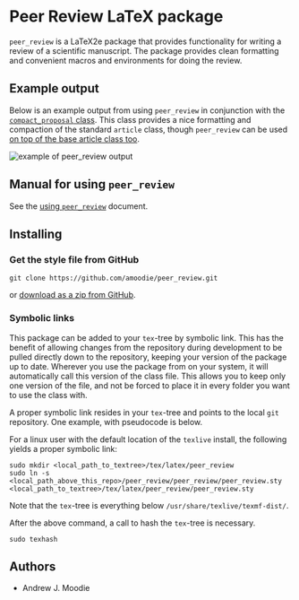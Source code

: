 # Peer Review LaTeX package

`peer_review` is a LaTeX2e package that provides functionality for writing a review of a scientific manuscript.
The package provides clean formatting and convenient macros and environments for doing the review.



## Example output

Below is an example output from using `peer_review` in conjunction with the [`compact_proposal` class](https://github.com/ericbarefoot/compact_proposal).
This class provides a nice formatting and compaction of the standard `article` class, though `peer_review` can be used [on top of the base article class too](https://github.com/amoodie/peer_review/blob/master/private/article_example.png).

![example of peer_review output](./private/compact_example.png "example of peer_review output")



## Manual for using `peer_review`
See the [using `peer_review`](./using_peer_review.md) document.



## Installing


### Get the style file from GitHub

```
git clone https://github.com/amoodie/peer_review.git
```

or [download as a zip from GitHub](https://github.com/amoodie/peer_review/archive/master.zip).


### Symbolic links

This package can be added to your `tex`-tree by symbolic link. 
This has the benefit of allowing changes from the repository during development to be pulled directly down to the repository, keeping your version of the package up to date. 
Wherever you use the package from on your system, it will automatically call this version of the class file. 
This allows you to keep only one version of the file, and not be forced to place it in every folder you want to use the class with.

A proper symbolic link resides in your `tex`-tree and points to the local `git` repository. 
One example, with pseudocode is below. 

For a linux user with the default location of the `texlive` install, the following yields a proper symbolic link:

    sudo mkdir <local_path_to_textree>/tex/latex/peer_review
    sudo ln -s <local_path_above_this_repo>/peer_review/peer_review/peer_review.sty <local_path_to_textree>/tex/latex/peer_review/peer_review.sty

Note that the `tex`-tree is everything below `/usr/share/texlive/texmf-dist/`.

After the above command, a call to hash the `tex`-tree is necessary.

    sudo texhash


## Authors

* Andrew J. Moodie
